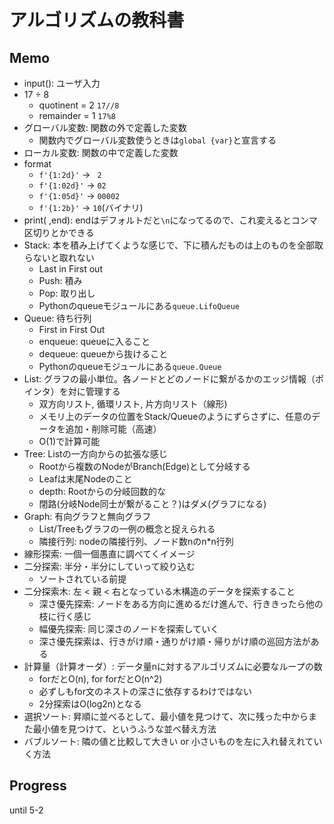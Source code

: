 # アルゴリズムの教科書

## Memo
* input(): ユーザ入力
* 17 ÷ 8
    * quotinent = 2 `17//8`
    * remainder = 1 `17%8`
* グローバル変数: 関数の外で定義した変数
    * 関数内でグローバル変数使うときは`global {var}`と宣言する
* ローカル変数: 関数の中で定義した変数
* format
    * `f'{1:2d}'` -> ` 2`
    * `f'{1:02d}'` -> `02`
    * `f'{1:05d}'` -> `00002`
    * `f'{1:2b}'` -> `10`(バイナリ)
* print( ,end): endはデフォルトだと`\n`になってるので、これ変えるとコンマ区切りとかできる
* Stack: 本を積み上げてくような感じで、下に積んだものは上のものを全部取らないと取れない
    * Last in First out
    * Push: 積み
    * Pop: 取り出し
    * Pythonのqueueモジュールにある`queue.LifoQueue`
* Queue: 待ち行列
    * First in First Out
    * enqueue: queueに入ること
    * dequeue: queueから抜けること
    * Pythonのqueueモジュールにある`queue.Queue`
* List: グラフの最小単位。各ノードとどのノードに繋がるかのエッジ情報（ポインタ）を対に管理する
    * 双方向リスト, 循環リスト, 片方向リスト（線形)
    * メモリ上のデータの位置をStack/Queueのようにずらさずに、任意のデータを追加・削除可能（高速）
    * O(1)で計算可能
* Tree: Listの一方向からの拡張な感じ
    * Rootから複数のNodeがBranch(Edge)として分岐する
    * Leafは末尾Nodeのこと
    * depth: Rootからの分岐回数的な
    * 閉路(分岐Node同士が繋がること？)はダメ(グラフになる)
* Graph: 有向グラフと無向グラフ
    * List/Treeもグラフの一例の概念と捉えられる
    * 隣接行列: nodeの隣接行列、ノード数nのn*n行列
* 線形探索: 一個一個愚直に調べてくイメージ
* 二分探索: 半分・半分にしていって絞り込む
    * ソートされている前提
* 二分探索木: 左 < 親 < 右となっている木構造のデータを探索すること
    * 深さ優先探索: ノードをある方向に進めるだけ進んで、行ききったら他の枝に行く感じ
    * 幅優先探索: 同じ深さのノードを探索していく
    * 深さ優先探索は、行きがけ順・通りがけ順・帰りがけ順の巡回方法がある
* 計算量（計算オーダ）: データ量nに対するアルゴリズムに必要なループの数
    * forだとO(n), for forだとO(n^2)
    * 必ずしもfor文のネストの深さに依存するわけではない
    * 2分探索はO(log2n)となる
* 選択ソート: 昇順に並べるとして、最小値を見つけて、次に残った中からまた最小値を見つけて、というふうな並べ替え方法
* バブルソート: 隣の値と比較して大きい or 小さいものを左に入れ替えれていく方法

## Progress
until 5-2